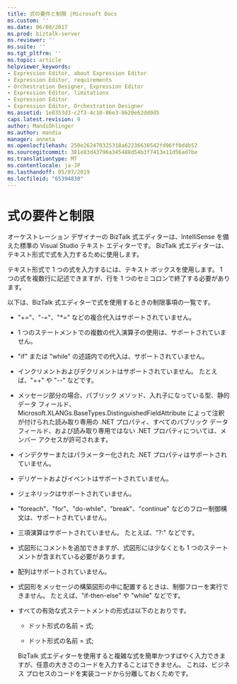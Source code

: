 ```yaml
---
title: 式の要件と制限 |Microsoft Docs
ms.custom: ''
ms.date: 06/08/2017
ms.prod: biztalk-server
ms.reviewer: ''
ms.suite: ''
ms.tgt_pltfrm: ''
ms.topic: article
helpviewer_keywords:
- Expression Editor, about Expression Editor
- Expression Editor, requirements
- Orchestration Designer, Expression Editor
- Expression Editor, limitations
- Expression Editor
- Expression Editor, Orchestration Designer
ms.assetid: 1e0353d3-c2f3-4c10-86e3-8620e62dd0d5
caps.latest.revision: 9
author: MandiOhlinger
ms.author: mandia
manager: anneta
ms.openlocfilehash: 250e262470325318a62236630542fd96ff0d4b52
ms.sourcegitcommit: 381e83d43796a345488d54b3f7413e11d56ad7be
ms.translationtype: MT
ms.contentlocale: ja-JP
ms.lasthandoff: 05/07/2019
ms.locfileid: "65394830"
---
```

# <a name="requirements-and-limitations-for-expressions"></a>式の要件と制限
オーケストレーション デザイナーの BizTalk 式エディターは、IntelliSense を備えた標準の Visual Studio テキスト エディターです。 BizTalk 式エディターは、テキスト形式で式を入力するために使用します。  
  
 テキスト形式で 1 つの式を入力するには、テキスト ボックスを使用します。 1 つの式を複数行に記述できますが、行を 1 つのセミコロンで終了する必要があります。  
  
 以下は、BizTalk 式エディターで式を使用するときの制限事項の一覧です。  
  
- "+="、"-="、"*=" などの複合代入はサポートされていません。  
  
- 1 つのステートメントでの複数の代入演算子の使用は、サポートされていません。  
  
- "if" または "while" の述語内での代入は、サポートされていません。  
  
- インクリメントおよびデクリメントはサポートされていません。 たとえば、"++" や "--" などです。  
  
- メッセージ部分の場合、パブリック メソッド、入れ子になっている型、静的データ フィールド、Microsoft.XLANGs.BaseTypes.DistinguishedFieldAttribute によって注釈が付けられた読み取り専用の .NET プロパティ、すべてのパブリック データ フィールド、および読み取り専用ではない .NET プロパティについては、メンバー アクセスが許可されます。  
  
- インデクサーまたはパラメーター化された .NET プロパティはサポートされていません。  
  
- デリゲートおよびイベントはサポートされていません。  
  
- ジェネリックはサポートされていません。  
  
- "foreach"、"for"、"do-while"、"break"、"continue" などのフロー制御構文は、サポートされていません。  
  
- 三項演算はサポートされていません。 たとえば、"?:" などです。  
  
- 式図形にコメントを追加できますが、式図形には少なくとも 1 つのステートメントが含まれている必要があります。  
  
- 配列はサポートされていません。  
  
- 式図形をメッセージの構築図形の中に配置するときは、制御フローを実行できません。 たとえば、"if-then-else" や "while" などです。  
  
- すべての有効な式ステートメントの形式は以下のとおりです。  
  
  -   ドット形式の名前 = 式;  
  
  -   ドット形式の名前 = 式;  
  
  BizTalk 式エディターを使用すると複雑な式を簡単かつすばやく入力できますが、任意の大きさのコードを入力することはできません。 これは、ビジネス プロセスのコードを実装コードから分離しておくためです。